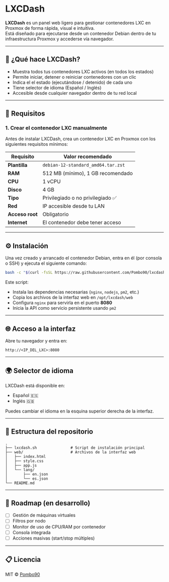 # LXCDash

**LXCDash** es un panel web ligero para gestionar contenedores LXC en Proxmox de forma rápida, visual e intuitiva.  
Está diseñado para ejecutarse desde un contenedor Debian dentro de tu infraestructura Proxmox y accederse vía navegador.

---

## 🚀 ¿Qué hace LXCDash?

- Muestra todos tus contenedores LXC activos (en todos los estados)
- Permite iniciar, detener o reiniciar contenedores con un clic
- Indica el el estado (ejecutándose / detenido) de cada uno
- Tiene selector de idioma (Español / Inglés)
- Accesible desde cualquier navegador dentro de tu red local

---

## 🧱 Requisitos

### 1. Crear el contenedor LXC manualmente

Antes de instalar LXCDash, crea un contenedor LXC en Proxmox con los siguientes requisitos mínimos:

| Requisito       | Valor recomendado                  |
|-----------------|-------------------------------------|
| **Plantilla**   | `debian-12-standard_amd64.tar.zst` |
| **RAM**         | 512 MB (mínimo), 1 GB recomendado   |
| **CPU**         | 1 vCPU                              |
| **Disco**       | 4 GB                                |
| **Tipo**        | Privilegiado o no privilegiado ✅    |
| **Red**         | IP accesible desde tu LAN           |
| **Acceso root** | Obligatorio                         |
| **Internet**    | El contenedor debe tener acceso     |

---

## ⚙️ Instalación

Una vez creado y arrancado el contenedor Debian, entra en él (por consola o SSH) y ejecuta el siguiente comando:

```bash
bash -c "$(curl -fsSL https://raw.githubusercontent.com/Pombo90/lxcdash/main/lxcdash.sh)"
```

Este script:

- Instala las dependencias necesarias (`nginx`, `nodejs`, `pm2`, etc.)
- Copia los archivos de la interfaz web en `/opt/lxcdash/web`
- Configura `nginx` para servirla en el puerto **8080**
- Inicia la API como servicio persistente usando `pm2`

---

## 🌐 Acceso a la interfaz

Abre tu navegador y entra en:

```
http://<IP_DEL_LXC>:8080
```

---

## 🌍 Selector de idioma

LXCDash está disponible en:

- Español 🇪🇸  
- Inglés 🇬🇧

Puedes cambiar el idioma en la esquina superior derecha de la interfaz.

---

## 📁 Estructura del repositorio

```
.
├── lxcdash.sh               # Script de instalación principal
├── web/                     # Archivos de la interfaz web
│   ├── index.html
│   ├── style.css
│   ├── app.js
│   └── lang/
│       ├── en.json
│       └── es.json
└── README.md
```

---

## 🧪 Roadmap (en desarrollo)

- [ ] Gestión de máquinas virtuales  
- [ ] Filtros por nodo  
- [ ] Monitor de uso de CPU/RAM por contenedor  
- [ ] Consola integrada  
- [ ] Acciones masivas (start/stop múltiples)

---

## 📋 Licencia

MIT © [Pombo90](https://github.com/Pombo90)
